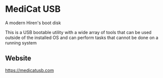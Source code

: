 # MediCat USB

A modern Hiren's boot disk

This is a USB bootable utility with a wide array of tools that can be used outside of the installed OS and can perform tasks that cannot be done on a running system

## Website

<https://medicatusb.com>
